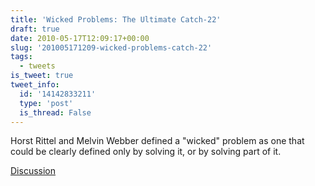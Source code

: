 ```yaml
---
title: 'Wicked Problems: The Ultimate Catch-22'
draft: true
date: 2010-05-17T12:09:17+00:00
slug: '201005171209-wicked-problems-catch-22'
tags:
  - tweets
is_tweet: true
tweet_info:
  id: '14142833211'
  type: 'post'
  is_thread: False
---
```




Horst Rittel and Melvin Webber defined a "wicked" problem as one that could be clearly defined only by solving it, or by solving part of it.

[Discussion](https://x.com/sytelus/status/14142833211)
